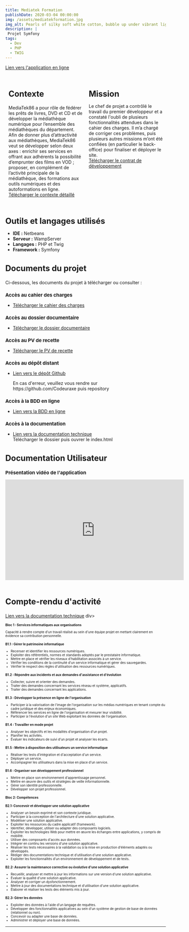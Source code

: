```yaml
---
title: Mediatek Formation
publishDate: 2020-03-04 00:00:00
img: /assets/mediatekformation.jpg
img_alt: Pearls of silky soft white cotton, bubble up under vibrant lighting
description: |
 Projet Symfony
tags:
  - Dev
  - PHP
  - TWIG
---
```

<a href="https://mediatekformation.online/" target="_blank">Lien vers l'application en ligne</a>
<div class="container">
  <div class="section">
  <h2 class="titre-section-reduit">Contexte</h2>
    <p>MediaTek86 a pour rôle de fédérer les prêts de livres, DVD et CD et de développer la médiathèque numérique pour l’ensemble des médiathèques du département.
    Afin de donner plus d’attractivité aux médiathèques, MediaTek86 veut se développer selon deux axes :
    enrichir ses services en offrant aux adhérents la possibilité d’emprunter des films en VOD ;
    proposer, en complément de l’activité principale de la médiathèque, des formations aux outils numériques et des autoformations en ligne.<br>
    <a href="/assets/cahier.pdf" target="_blank">Télécharger le contexte détaillé</a>
</p>
  </div>
  <div class="section">
    <h1 class="texte-reduit">Mission</h1>
    <p class="content">
      Le chef de projet a contrôlé le travail du premier développeur et a constaté l'oubli de plusieurs fonctionnalités attendues dans le cahier des charges. Il m’a chargé de corriger ces problèmes, puis plusieurs autres missions m’ont été confiées (en particulier le back-office) pour finaliser et déployer le site.<br>
      <a href="/assets/cahier.pdf" target="_blank">Télécharger le contrat de développement</a>
    </p>
  </div>
</div>

<div class="content">
  <h1 class="texte-reduit">Outils et langages utilisés</h1>
  <ul>
    <li><strong>IDE :</strong> Netbeans</li>
    <li><strong>Serveur :</strong> WampServer</li>
    <li><strong>Langages :</strong> PHP et Twig</li>
    <li><strong>Framework :</strong> Symfony</li>
  </ul>


<div class="project-documents-section">
  <h2 class="titre-section-reduit">Documents du projet</h2>
  <p>Ci-dessous, les documents du projet à télécharger ou consulter :</p>

  <h2 class="titre-section-reduit2">Accès au cahier des charges</h2>
  <ul>
    <li><a href="/assets/cahier2.pdf" target="_blank">Télécharger le cahier des charges</a></li>
  </ul>

  <h2 class="titre-section-reduit2">Accès au dossier documentaire</h2>
  <ul>
    <li><a href="/assets/dossier.pdf" target="_blank">Télécharger le dossier documentaire</a></li>
  </ul>

  <h2 class="titre-section-reduit2">Accès au PV de recette</h2>
  <ul>
    <li><a href="/assets/contexte.pdf" target="_blank">Télécharger le PV de recette</a></li> 
  </ul>
  <h2 class="titre-section-reduit2">Accès au dépôt distant</h2>
  <ul>
    <li><a href="https://github.com/Codeuraxe/Kanban2" target="_blank">Lien vers le dépôt Github</a></li><p> En cas d'erreur, veuillez vous rendre sur <br> https://github.com/Codeuraxe puis repository</p>
  </ul>
  </ul>

  <h2 class="titre-section-reduit2">Accès à la BDD en ligne</h2>
  <ul>
    <li><a href="https://auth-db1179.hstgr.io/index.php?db=u695746505_mediatekbase" target="_blank">Lien vers la BDD en ligne</a></li>
  </ul>

  <h2 class="titre-section-reduit2">Accès à la documentation</h2>
  <ul>
    <li><a href="https://mega.nz/folder/QOFAlL6T#KZt2tqV0oJWrcE6WrUktpg" target="_blank">Lien vers la documentation technique</a></li> Télécharger le dossier puis ouvrer le index.html
  </ul>
</div>
<div class="content">
   <h2 class="titre-section-reduit">Documentation Utilisateur</h2>
</div>

<div class="content">
   <h2 class="titre-section-reduit2">Présentation vidéo de l'application</h2>
   <iframe width="560" height="315" src="https://www.youtube.com/embed/pv2BTnJchmM?si=o7XcmzuV1sPFD0mg" title="YouTube video player" frameborder="0" allow="accelerometer; autoplay; clipboard-write; encrypted-media; gyroscope; picture-in-picture; web-share" referrerpolicy="strict-origin-when-cross-origin" allowfullscreen></iframe><br><br>
  </div>

  <div class="content">
   <h2 class="titre-section-reduit">Compte-rendu d'activité</h2>
  <a href="/assets/mediatekformation.pdf" target="_blank">Lien vers la documentation technique</a>
  div>
  <h2 class="titre-section-reduit4">Bloc 1 : Services informatiques aux organisations</h2>
  <p class="titre-section-reduit3">Capacité à rendre compte d'un travail réalisé au sein d'une équipe projet en mettant clairement en évidence sa contribution personnelle.</p>

  <h2 class="titre-section-reduit4">B1.1 : Gérer le patrimoine informatique</h2>
  <ul class="titre-section-reduit3">
    <li>Recenser et identifier les ressources numériques.</li>
    <li>Exploiter des référentiels, normes et standards adoptés par le prestataire informatique.</li>
    <li>Mettre en place et vérifier les niveaux d'habilitation associés à un service.</li>
    <li>Vérifier les conditions de la continuité d'un service informatique et gérer des sauvegardes.</li>
    <li>Vérifier le respect des règles d'utilisation des ressources numériques.</li>
  </ul>

  <h2 class="titre-section-reduit4">B1.2 : Répondre aux incidents et aux demandes d'assistance et d'évolution</h2>
  <ul class="titre-section-reduit3">
    <li>Collecter, suivre et orienter des demandes.</li>
    <li>Traiter des demandes concernant les services réseau et système, applicatifs.</li>
    <li>Traiter des demandes concernant les applications.</li>
  </ul>

  <h2 class="titre-section-reduit4">B1.3 : Développer la présence en ligne de l'organisation</h2>
  <ul class="titre-section-reduit3">
    <li>Participer à la valorisation de l'image de l'organisation sur les médias numériques en tenant compte du cadre juridique et des enjeux économiques.</li>
    <li>Référencer les services en ligne de l'organisation et mesurer leur visibilité.</li>
    <li>Participer à l'évolution d'un site Web exploitant les données de l'organisation.</li>
  </ul>

  <h2 class="titre-section-reduit4">B1.4 : Travailler en mode projet</h2>
  <ul class="titre-section-reduit3">
    <li>Analyser les objectifs et les modalités d'organisation d'un projet.</li>
    <li>Planifier les activités.</li>
    <li>Évaluer les indicateurs de suivi d'un projet et analyser les écarts.</li>
  </ul>

  <h2 class="titre-section-reduit4">B1.5 : Mettre à disposition des utilisateurs un service informatique</h2>
  <ul class="titre-section-reduit3">
    <li>Réaliser les tests d'intégration et d'acceptation d'un service.</li>
    <li>Déployer un service.</li>
    <li>Accompagner les utilisateurs dans la mise en place d'un service.</li>
  </ul>

  <h2 class="titre-section-reduit4">B1.6 : Organiser son développement professionnel</h2>
  <ul class="titre-section-reduit3">
    <li>Mettre en place son environnement d'apprentissage personnel.</li>
    <li>Mettre en œuvre des outils et stratégies de veille informationnelle.</li>
    <li>Gérer son identité professionnelle.</li>
    <li>Développer son projet professionnel.</li>
  </ul>
</div>

<div>
  <h2 class="titre-section-reduit4">Bloc 2: Compétences</h2>
  
  <h2 class="titre-section-reduit4">B2.1: Concevoir et développer une solution applicative</h2>
  <ul class="titre-section-reduit3">
    <li>Analyser un besoin exprimé et son contexte juridique.</li>
    <li>Participer à la conception de l'architecture d'une solution applicative.</li>
    <li>Modéliser une solution applicative.</li>
    <li>Exploiter les ressources du cadre applicatif (framework).</li>
    <li>Identifier, développer, utiliser ou adapter des composants logiciels.</li>
    <li>Exploiter les technologies Web pour mettre en œuvre les échanges entre applications, y compris de mobilité.</li>
    <li>Utiliser des composants d'accès aux données.</li>
    <li>Intégrer en continu les versions d'une solution applicative.</li>
    <li>Réaliser les tests nécessaires à la validation ou à la mise en production d'éléments adaptés ou développés.</li>
    <li>Rédiger des documentations technique et d'utilisation d'une solution applicative.</li>
    <li>Exploiter les fonctionnalités d'un environnement de développement et de tests.</li>
  </ul>

  <h2 class="titre-section-reduit4">B2.2: Assurer la maintenance corrective ou évolutive d'une solution applicative</h2>
  <ul class="titre-section-reduit3">
    <li>Recueillir, analyser et mettre à jour les informations sur une version d'une solution applicative.</li>
    <li>Évaluer la qualité d'une solution applicative.</li>
    <li>Analyser et corriger un dysfonctionnement.</li>
    <li>Mettre à jour des documentations technique et d'utilisation d'une solution applicative.</li>
    <li>Élaborer et réaliser les tests des éléments mis à jour.</li>
  </ul>

  <h2 class="titre-section-reduit4">B2.3: Gérer les données</h2>
  <ul class="titre-section-reduit3">
    <li>Exploiter des données à l'aide d'un langage de requêtes.</li>
    <li>Développer des fonctionnalités applicatives au sein d'un système de gestion de base de données (relationnel ou non).</li>
    <li>Concevoir ou adapter une base de données.</li>
    <li>Administrer et déployer une base de données.</li>
  </ul>
</div>

---
<style>
  .texte-reduit {
    font-size: 25px; /* Ajustez cette valeur selon vos besoins */
  }
.container {
  display: flex;
  justify-content: space-around;
  align-items: flex-start;
}

.section {
  flex: 1;
  margin: 10px;
}

.section img {
  width: 100%;
  max-width: 600px; /* Ajustez selon la largeur maximale désirée pour les images */
  margin-top: 20px; /* Espacement entre le texte et l'image */
}

.texte-reduit {
  margin-bottom: 15px; /* Réduit l'espace sous le titre pour une meilleure cohérence visuelle */
}

.content {
  margin-bottom: 10px; /* Contrôle l'espace autour du paragraphe pour un meilleur rendu */
}

.titre-section-reduit {
  font-size: 25px; /* Taille de la police spécifiquement réduite pour ce titre */
}
.titre-section-reduit2 {
  font-size: 15px; /* Taille de la police spécifiquement réduite pour ce titre */
}

.titre-section-reduit3 {
  font-size: 10px; /* Taille de la police spécifiquement réduite pour ce titre */
}

.titre-section-reduit4 {
  font-size: 10px; /* Taille de la police spécifiquement réduite pour ce titre */
}
</style>



